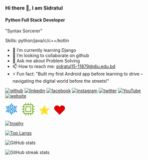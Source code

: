 ### Hi there 👋, I am Sidratul
#### Python Full Stack Developer

"Syntax Sorcerer"

Skills: python/java/c/c++/kotlin

- 🌱 I’m currently learning Django 
- 👯 I’m looking to collaborate on github 
- 💬 Ask me about Problem Solving 
- 📫 How to reach me: sidratul15-11879@diu.edu.bd 
- ⚡ Fun fact:  "Built my first Android app before learning to drive – navigating the digital world before the streets!" 


[<img src='https://cdn.jsdelivr.net/npm/simple-icons@3.0.1/icons/github.svg' alt='github' height='40'>](https://github.com/Sonykhan1121)  [<img src='https://cdn.jsdelivr.net/npm/simple-icons@3.0.1/icons/linkedin.svg' alt='linkedin' height='40'>](https://www.linkedin.com/in/https://www.linkedin.com/in/sidratul-montaha-441b80175//)  [<img src='https://cdn.jsdelivr.net/npm/simple-icons@3.0.1/icons/facebook.svg' alt='facebook' height='40'>](https://www.facebook.com/https://www.facebook.com/sonykhan1121/)  [<img src='https://cdn.jsdelivr.net/npm/simple-icons@3.0.1/icons/instagram.svg' alt='instagram' height='40'>](https://www.instagram.com/https://www.instagram.com/sonykhan1121//)  [<img src='https://cdn.jsdelivr.net/npm/simple-icons@3.0.1/icons/twitter.svg' alt='twitter' height='40'>](https://twitter.com/https://twitter.com/Sidratul183)  [<img src='https://cdn.jsdelivr.net/npm/simple-icons@3.0.1/icons/youtube.svg' alt='YouTube' height='40'>](https://www.youtube.com/channel/https://www.youtube.com/channel/UCiTT9ul3-fFJGjyZR49Z9mA)  [<img src='https://cdn.jsdelivr.net/npm/simple-icons@3.0.1/icons/icloud.svg' alt='website' height='40'>](https://leetcode.com/sidratul15-11879/)  

<a href='https://archiveprogram.github.com/'><img src='https://raw.githubusercontent.com/acervenky/animated-github-badges/master/assets/acbadge.gif' width='40' height='40'></a> <a href='https://docs.github.com/en/developers'><img src='https://raw.githubusercontent.com/acervenky/animated-github-badges/master/assets/devbadge.gif' width='40' height='40'></a> <a href='https://stars.github.com/'><img src='https://raw.githubusercontent.com/acervenky/animated-github-badges/master/assets/starbadge.gif' width='35' height='35'></a> <a href='https://docs.github.com/en/github/supporting-the-open-source-community-with-github-sponsors'><img src='https://raw.githubusercontent.com/acervenky/animated-github-badges/master/assets/sponsorbadge.gif' width='35' height='35'></a> 

[![trophy](https://github-profile-trophy.vercel.app/?username=Sonykhan1121)](https://github.com/ryo-ma/github-profile-trophy)

[![Top Langs](https://github-readme-stats.vercel.app/api/top-langs/?username=Sonykhan1121)](https://github.com/anuraghazra/github-readme-stats)

![GitHub stats](https://github-readme-stats.vercel.app/api?username=Sonykhan1121&show_icons=true&count_private=true)  

![GitHub streak stats](https://streak-stats.demolab.com/?user=Sonykhan1121)  

